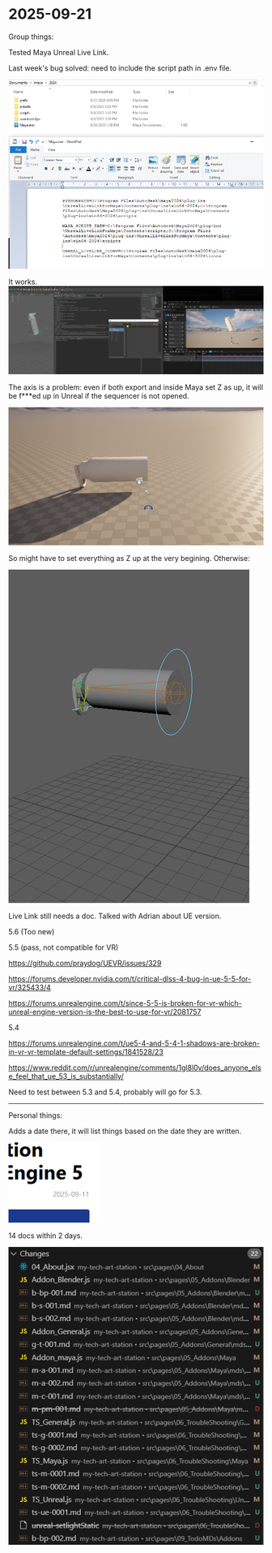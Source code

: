 # 2025-09-21

Group things:

Tested Maya Unreal Live Link.

Last week's bug solved: need to include the script path in .env file.

![](https://raw.githubusercontent.com/DavidCai1874/my-tech-art-station-assets-storage-01/main/20250921164936.png)

It works.
![](https://raw.githubusercontent.com/DavidCai1874/my-tech-art-station-assets-storage-01/main/20250921164537.png)

The axis is a problem: even if both export and inside Maya set Z as up, it will be f***ed up in Unreal if the sequencer is not opened.

![](https://raw.githubusercontent.com/DavidCai1874/my-tech-art-station-assets-storage-01/main/20250920145810.png)

So might have to set everything as Z up at the very begining. Otherwise:

![](https://raw.githubusercontent.com/DavidCai1874/my-tech-art-station-assets-storage-01/main/20250921164721.png)

Live Link still needs a doc. Talked with Adrian about UE version.

5.6 (Too new)

5.5 (pass, not compatible for VR)

https://github.com/praydog/UEVR/issues/329

https://forums.developer.nvidia.com/t/critical-dlss-4-bug-in-ue-5-5-for-vr/325433/4

https://forums.unrealengine.com/t/since-5-5-is-broken-for-vr-which-unreal-engine-version-is-the-best-to-use-for-vr/2081757

5.4

https://forums.unrealengine.com/t/ue5-4-and-5-4-1-shadows-are-broken-in-vr-vr-template-default-settings/1841528/23

https://www.reddit.com/r/unrealengine/comments/1gl8l0v/does_anyone_else_feel_that_ue_53_is_substantially/


Need to test between 5.3 and 5.4, probably will go for 5.3.

***

Personal things:

Adds a date there, it will list things based on the date they are written.

![](https://raw.githubusercontent.com/DavidCai1874/my-tech-art-station-assets-storage-01/main/20250914141136.png)

14 docs within 2 days.

![](https://raw.githubusercontent.com/DavidCai1874/my-tech-art-station-assets-storage-01/main/20250916204228.png)

